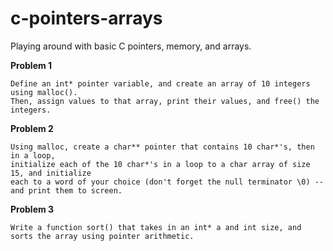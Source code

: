# c-pointers-arrays
Playing around with basic C pointers, memory, and arrays.

<b>Problem 1</b>
```
Define an int* pointer variable, and create an array of 10 integers using malloc().  
Then, assign values to that array, print their values, and free() the integers.
```

<b>Problem 2</b>
```
Using malloc, create a char** pointer that contains 10 char*'s, then in a loop, 
initialize each of the 10 char*'s in a loop to a char array of size 15, and initialize 
each to a word of your choice (don't forget the null terminator \0) -- and print them to screen.
```

<b>Problem 3</b>
```
Write a function sort() that takes in an int* a and int size, and sorts the array using pointer arithmetic.
```
